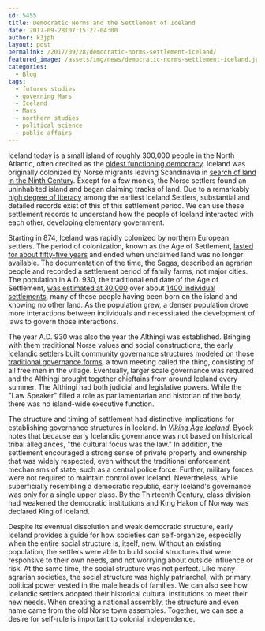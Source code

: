 ```yaml
---
id: 5455
title: Democratic Norms and the Settlement of Iceland
date: 2017-09-28T07:15:27-04:00
author: k3jph
layout: post
permalink: /2017/09/28/democratic-norms-settlement-iceland/
featured_image: /assets/img/news/democratic-norms-settlement-iceland.jpg
categories:
  - Blog
tags:
  - futures studies
  - governing Mars
  - Iceland
  - Mars
  - northern studies
  - political science
  - public affairs
---
```

Iceland today is a small island of roughly 300,000 people in the
North Atlantic, often credited as the [oldest functioning
democracy](https://link.springer.com/chapter/10.1057%2F9780230299467_7).
Iceland was originally colonized by Norse migrants leaving Scandinavia
in [search of land in the Ninth
Century](http://www.jstor.org/stable/40623522).  Except for a few
monks, the Norse settlers found an uninhabited island and began
claiming tracks of land.  Due to a remarkably [high degree of
literacy](https://www.cambridge.org/core/books/old-icelandic-literature-and-society/from-orality-to-literacy-in-medieval-iceland/FF01208C951B732479A100BBD55241EC)
among the earliest Iceland Settlers, substantial and detailed records
exist of this of this settlement period.  We can use these settlement
records to understand how the people of Iceland interacted with
each other, developing elementary government.

Starting in 874, Iceland was rapidly colonized by northern European
settlers.  The period of colonization, known as the Age of Settlement,
[lasted for about fifty-five years](http://www.jstor.org/stable/124920)
and ended when unclaimed land was no longer available.  The
documentation of the time, the Sagas, described an agrarian people
and recorded a settlement period of family farms, not major cities.
The population in A.D. 930, the traditional end date of the Age of
Settlement, [was estimated at 30,000](http://www.jstor.org/stable/213106)
over about [1400 individual
settlements](http://www.sciencedirect.com/science/article/pii/S1090513816300861),
many of these people having been born on the island and knowing no
other land.  As the population grew, a denser population drove more
interactions between individuals and necessitated the development
of laws to govern those interactions.

The year A.D. 930 was also the year the Althingi was established.
Bringing with them traditional Norse values and social constructions,
the early Icelandic settlers built community governance structures
modeled on those [traditional governance
forms](http://www.viking.ucla.edu/publications/articles/icelandic_allthing.pdf),
a town meeting called the thing, consisting of all free men in the
village.  Eventually, larger scale governance was required and the
Althingi brought together chieftains from around Iceland every
summer.  The Althingi had both judicial and legislative powers.
While the "Law Speaker" filled a role as parliamentarian and historian
of the body, there was no island-wide executive function.

The structure and timing of settlement had distinctive implications
for establishing governance structures in Iceland.  In _[Viking Age
Iceland](https://www.amazon.com/Viking-Age-Iceland-Jesse-Byock/dp/0140291156)_,
Byock notes that because early Icelandic governance was not based
on historical tribal allegiances, "the cultural focus was the law."
In addition, the settlement encouraged a strong sense of private
property and ownership that was widely respected, even without the
traditional enforcement mechanisms of state, such as a central
police force.  Further, military forces were not required to maintain
control over Iceland.  Nevertheless, while superficially resembling
a democratic republic, early Iceland's governance was only for a
single upper class.  By the Thirteenth Century, class division had
weakened the democratic institutions and King Hakon of Norway was
declared King of Iceland.

Despite its eventual dissolution and weak democratic structure,
early Iceland provides a guide for how societies can self-organize,
especially when the entire social structure is, itself, new.  Without
an existing population, the settlers were able to build social
structures that were responsive to their own needs, and not worrying
about outside influence or risk.  At the same time, the social
structure was not perfect.  Like many agrarian societies, the social
structure was highly patriarchal, with primary political power
vested in the male heads of families.  We can also see how Icelandic
settlers adopted their historical cultural institutions to meet
their new needs.  When creating a national assembly, the structure
and even name came from the old Norse town assembles.  Together,
we can see a desire for self-rule is important to colonial independence.

